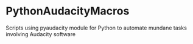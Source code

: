 # PythonAudacityMacros
Scripts using pyaudacity module for Python to automate mundane tasks involving Audacity software

